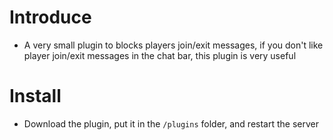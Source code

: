 # Introduce
* A very small plugin to blocks players join/exit messages, if you don't like player join/exit messages in the chat bar, this plugin is very useful
# Install
* Download the plugin, put it in the `/plugins` folder, and restart the server
